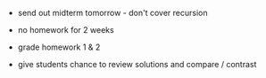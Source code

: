 * send out midterm tomorrow - don't cover recursion
* no homework for 2 weeks

* grade homework 1 & 2

* give students chance to review solutions and compare / contrast

